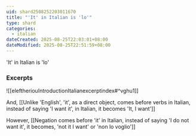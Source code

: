 ```yaml
---
uid: shard2508252203011670
title: "'It' in Italian is 'lo'"
type: shard
categories:
  - italian
dateCreated: 2025-08-25T22:03:01+08:00
dateModified: 2025-08-25T22:51:59+08:00
---
```

'It' in Italian is 'lo'

### Excerpts
![[eleftheriouIntroductionItalianexcerptindex#^vghu1]]

And, [[Unlike 'English', 'it', as a direct object, comes before verbs in Italian, instead of saying 'I want it', in Italian, it becomes 'It, I want']]

However, [[Negation comes before 'it' in Italian, instead of saying 'I do not want it', it becomes, 'not it I want' or 'non lo voglio']]
